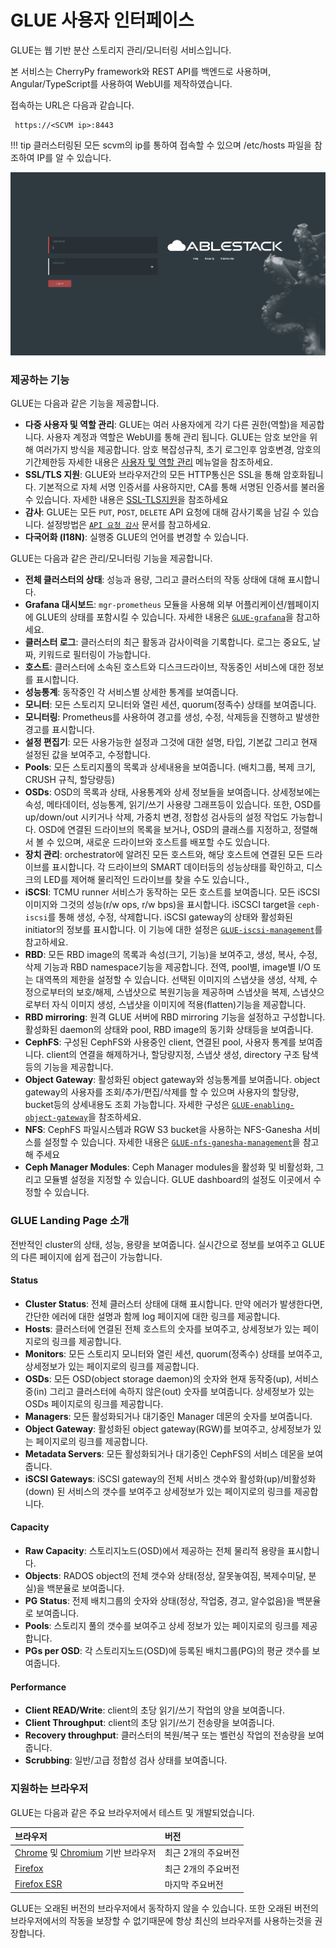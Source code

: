 # GLUE 사용자 인터페이스
GLUE는 웹 기반 분산 스토리지 관리/모니터링 서비스입니다.

본 서비스는 CherryPy framework와 REST API를 백엔드로 사용하며, Angular/TypeScript를 사용하여 WebUI를 제작하였습니다.

접속하는 URL은 다음과 같습니다.

 ``` 
  https://<SCVM ip>:8443 
 ```
!!! tip
클러스터링된 모든 scvm의 ip를 통하여 접속할 수 있으며 /etc/hosts 파일을 참조하여 IP를 알 수 있습니다.

![glue-login-webui](../../assets/images/glue_login_webUI.png)


### 제공하는 기능

GLUE는 다음과 같은 기능을 제공합니다.

-   **다중 사용자 및 역할 관리**: GLUE는 여러 사용자에게 각기 다른 권한(역할)을 제공합니다.
    사용자 계정과 역할은 WebUI를 통해 관리 됩니다. GLUE는 암호 보안을 위해 여러가지 방식을 제공합니다. 암호 복잡성규칙, 초기 로그인후 암호변경, 암호의 기간제한등
    자세한 내용은 [사용자 및 역할 관리](account&role-guide.md#_1) 메뉴얼을 참조하세요.
-   **SSL/TLS 지원**: GLUE와 브라우저간의 모든 HTTP통신은 SSL을 통해 암호화됩니다. 기본적으로 자체 서명 인증서를 사용하지만, CA를 통해 서명된 인증서를
    불러올 수 있습니다. 자세한 내용은 [SSL-TLS지원](config-guide.md#ssltls)을 참조하세요
-   **감사**: GLUE는 모든 `PUT`, `POST`, `DELETE` API 요청에 대해 감사기록을 남길 수 있습니다.
    설정방법은 [`API 요청 감사`](api-request-audit-guide.md#api) 문서를 참고하세요.
-   **다국어화 (I18N)**: 실행중 GLUE의 언어를 변경할 수 있습니다.

GLUE는 다음과 같은 관리/모니터링 기능을 제공합니다.

-   **전체 클러스터의 상태**: 성능과 용량, 그리고 클러스터의 작동 상태에 대해 표시합니다.
-   **Grafana 대시보드**: `mgr-prometheus` 모듈을 사용해 외부 어플리케이션/웹페이지에 GLUE의 상태를 포함시킬 수 있습니다.
    자세한 내용은 [`GLUE-grafana`](under-construction.md)을 참고하세요.
-   **클러스터 로그**: 클러스터의 최근 활동과 감사이력을 기록합니다. 로그는 중요도, 날짜, 키워드로 필터링이 가능합니다.
-   **호스트**: 클러스터에 소속된 호스트와 디스크드라이브, 작동중인 서비스에 대한 정보를 표시합니다.
-   **성능통계**: 동작중인 각 서비스별 상세한 통계를 보여줍니다.
-   **모니터**: 모든 스토리지 모니터와 열린 세션, quorum(정족수) 상태를 보여줍니다.
-   **모니터링**: Prometheus를 사용하여 경고를 생성, 수정, 삭제등을 진행하고 발생한 경고를 표시합니다.
-   **설정 편집기**: 모든 사용가능한 설정과 그것에 대한 설명, 타입, 기본값 그리고 현재 설정된 값을 보여주고, 수정합니다.
-   **Pools**: 모든 스토리지풀의 목록과 상세내용을 보여줍니다. (배치그룹, 복제 크기, CRUSH 규칙, 할당량등)
-   **OSDs**: OSD의 목록과 상태, 사용통계와 상세 정보들을 보여줍니다. 상세정보에는 속성, 메타데이터, 성능통계, 읽기/쓰기 사용량 그래프등이 있습니다.
    또한, OSD를 up/down/out 시키거나 삭제, 가중치 변경, 정합성 검사등의 설정 작업도 가능합니다.
    OSD에 연결된 드라이브의 목록을 보거나, OSD의 클래스를 지정하고, 정렬해서 볼 수 있으며, 새로운 드라이브와 호스트를 배포할 수도 있습니다.
-   **장치 관리**: orchestrator에 알려진 모든 호스트와, 해당 호스트에 연결된 모든 드라이브를 표시합니다.
    각 드라이브의 SMART 데이터등의 성능상태를 확인하고, 디스크의 LED를 제어해 물리적인 드라이브를 찾을 수도 있습니다.,
-   **iSCSI**: TCMU runner 서비스가 동작하는 모든 호스트를 보여줍니다. 모든 iSCSI이미지와 그것의 성능(r/w ops, r/w bps)을 표시합니다.
    iSCSCI target을 `ceph-iscsi`를 통해 생성, 수정, 삭제합니다. iSCSI gateway의 상태와 활성화된 initiator의 정보를 표시합니다.
    이 기능에 대한 설정은 [`GLUE-iscsi-management`](under-construction.md)를 참고하세요.
-   **RBD**: 모든 RBD image의 목록과 속성(크기, 기능)을 보여주고, 생성, 복사, 수정, 삭제 기능과 RBD namespace기능을 제공합니다.
    전역, pool별, image별 I/O 또는 대역폭의 제한을 설정할 수 있습니다.
    선택된 이미지의 스냅샷을 생성, 삭제, 수정으로부터의 보호/해제, 스냅샷으로 복원기능을 제공하며
    스냅샷을 복제, 스냅샷으로부터 자식 이미지 생성, 스냅샷을 이미지에 적용(flatten)기능을 제공합니다.
-   **RBD mirroring**: 원격 GLUE 서버에 RBD mirroring 기능을 설정하고 구성합니다.
    활성화된 daemon의 상태와 pool, RBD image의 동기화 상태등을 보여줍니다.
-   **CephFS**: 구성된 CephFS와 사용중인 client, 연결된 pool, 사용자 통계를 보여줍니다.
    client의 연결을 해제하거나, 할당량지정, 스냅샷 생성, directory 구조 탐색등의 기능을 제공합니다.
-   **Object Gateway**: 활성화된 object gateway와 성능통계를 보여줍니다.
    object gateway의 사용자를 조회/추가/편집/삭제를 할 수 있으며 사용자의 할당량, bucket등의 상세내용도 조회 가능합니다.
    자세한 구성은 [`GLUE-enabling-object-gateway`](under-construction.md)을 참조하세요.
-   **NFS**: CephFS 파일시스템과 RGW S3 bucket을 사용하는 NFS-Ganesha 서비스를 설정할 수 있습니다. 자세한 내용은 [`GLUE-nfs-ganesha-management`](under-construction.md)을 참고해 주세요
-   **Ceph Manager Modules**: Ceph Manager modules을 활성화 및 비활성화, 그리고 모듈별 설정을 지정할 수 있습니다. GLUE dashboard의 설정도 이곳에서 수정할 수 있습니다.

### GLUE Landing Page 소개


전반적인 cluster의 상태, 성능, 용량을 보여줍니다. 실시간으로 정보를 보여주고 GLUE의 다른 페이지에 쉽게 접근이 가능합니다.

#### Status

-   **Cluster Status**: 전체 클러스터 상태에 대해 표시합니다. 만약 에러가 발생한다면, 간단한 에러에 대한 설명과 함께 log 페이지에 대한 링크를 제공합니다.
-   **Hosts**: 클러스터에 연결된 전체 호스트의 숫자를 보여주고, 상세정보가 있는 페이지로의 링크를 제공합니다.
-   **Monitors**: 모든 스토리지 모니터와 열린 세션, quorum(정족수) 상태를 보여주고, 상세정보가 있는 페이지로의 링크를 제공합니다.
-   **OSDs**: 모든 OSD(object storage daemon)의 숫자와 현재 동작중(up), 서비스중(in) 그리고 클러스터에 속하지 않은(out) 숫자를 보여줍니다. 상세정보가 있는 OSDs 페이지로의 링크를 제공합니다.
-   **Managers**: 모든 활성화되거나 대기중인 Manager 데몬의 숫자를 보여줍니다.
-   **Object Gateway**: 활성화된 object gateway(RGW)를 보여주고, 상세정보가 있는 페이지로의 링크를 제공합니다.
-   **Metadata Servers**: 모든 활성화되거나 대기중인 CephFS의 서비스 데몬을 보여줍니다.
-   **iSCSI Gateways**: iSCSI gateway의 전체 서비스 갯수와 활성화(up)/비활성화(down) 된 서비스의 갯수를 보여주고 상세정보가 있는 페이지로의 링크를 제공합니다.

#### Capacity

-   **Raw Capacity**: 스토리지노드(OSD)에서 제공하는 전체 물리적 용량을 표시합니다.
-   **Objects**: RADOS object의 전체 갯수와 상태(정상, 잘못놓여짐, 복제수미달, 분실)을 백분율로 보여줍니다.
-   **PG Status**: 전제 배치그룹의 숫자와 상태(정상, 작업중, 경고, 알수없음)을 백분율로 보여줍니다.
-   **Pools**: 스토리지 풀의 갯수를 보여주고 상세 정보가 있는 페이지로의 링크를 제공합니다.
-   **PGs per OSD**: 각 스토리지노드(OSD)에 등록된 배치그룹(PG)의 평균 갯수를 보여줍니다.

#### Performance

-   **Client READ/Write**: client의 초당 읽기/쓰기 작업의 양을 보여줍니다.
-   **Client Throughput**: client의 초당 읽기/쓰기 전송량을 보여줍니다.
-   **Recovery throughput**: 클러스터의 복원/복구 또는 벨런싱 작업의 전송량을 보여줍니다.
-   **Scrubbing**: 일반/고급 정합성 검사 상태를 보여줍니다.

### 지원하는 브라우저


GLUE는 다음과 같은 주요 브라우저에서 테스트 및 개발되었습니다.

|브라우저|버전|
|:---|:---|
|[Chrome](https://www.google.com/chrome/) 및 [Chromium](https://www.chromium.org/) 기반 브라우저        |최근 2개의 주요버전|
|[Firefox](https://www.mozilla.org/firefox/)                                                        |최근 2개의 주요버전|
|[Firefox ESR](https://www.mozilla.org/firefox/enterprise/)                                         |마지막 주요버전|




GLUE는 오래된 버전의 브라우저에서 동작하지 않을 수 있습니다. 또한 오래된 버전의 브라우저에서의 작동을 보장할 수 없기때문에 항상 최신의 브라우저를 사용하는것을 권장합니다.
 
